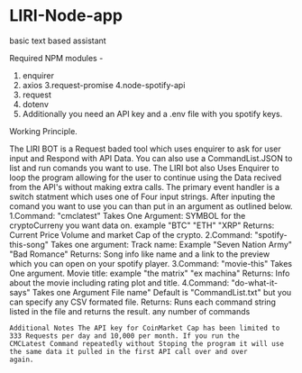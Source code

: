 # LIRI-Node-app
basic text based assistant

Required NPM modules - 

 1. enquirer
 2. axios
 3.request-promise
 4.node-spotify-api
 5. request
 6. dotenv
 7. Additionally you need an API key and a .env file with you spotify keys.


Working Principle.

The LIRI BOT is a Request baded tool which uses enquirer to ask for user input and Respond with API Data. You can also use a
CommandList.JSON to list and run comands you want to use. The LIRI bot also Uses Enquirer to loop the program allowing for the 
user to continue using the Data recived from the API's without making extra calls. The primary event handler is a switch statment
which uses one of Four input strings. After inputing the comand you want to use you can than put in an argument as outlined below.
  1.Command: "cmclatest"
      Takes One Argument: SYMBOL for the cryptoCurreny you want data on. example "BTC" "ETH" "XRP"
       Returns: Current Price Volume and market Cap of the crypto.
  2.Command: "spotify-this-song"
      Takes one argument: Track name: Example "Seven Nation Army" "Bad Romance"
      Returns: Song info like name and a link to the preview which you can open on your spotify player.
  3.Command: "movie-this"
      Takes One argument. Movie title: example "the matrix" "ex machina"
      Returns: Info about the movie including rating plot and title.
  4.Command: "do-what-it-says"
    Takes one Argument File name" Default is "CommandList.txt" but you can specify any CSV formated file.
    Returns: Runs each command string listed in the file and returns the result. any number of commands
    
    
    Additional Notes The API key for CoinMarket Cap has been limited to 333 Requests per day and 10,000 per month. If you run the 
    CMCLatest Command repeatedly without Stoping the program it will use the same data it pulled in the first API call over and over
    again. 
